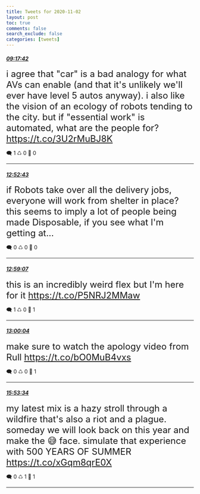 ```yaml
---
title: Tweets for 2020-11-02
layout: post
toc: true
comments: false
search_exclude: false
categories: [tweets]
---
```



#### <a href = "https://twitter.com/deepfates/status/1323298245590814721">*09:17:42*</a>

<font size="5">i agree that "car" is a bad analogy for what AVs can enable (and that it's unlikely we'll ever have level 5 autos anyway). i also like the vision of an ecology of robots tending to the city.  but if "essential work" is automated, what are the people for?   https://t.co/3U2rMuBJ8K</font>



🗨️ 1 ♺ 0 🤍  0   

---
    
#### <a href = "https://twitter.com/deepfates/status/1323352356138983427">*12:52:43*</a>

<font size="5">if Robots take over all the delivery jobs, everyone will work from shelter in place? this seems to imply a lot of people being made Disposable, if you see what I'm getting at...</font>



🗨️ 0 ♺ 0 🤍  0   

---
    
#### <a href = "https://twitter.com/deepfates/status/1323353967821279234">*12:59:07*</a>

<font size="5">this is an incredibly weird flex but I'm here for it    https://t.co/P5NRJ2MMaw</font>



🗨️ 1 ♺ 0 🤍  1   

---
    
#### <a href = "https://twitter.com/deepfates/status/1323354206544252928">*13:00:04*</a>

<font size="5">make sure to watch the apology video from Rull  https://t.co/bO0MuB4vxs</font>



🗨️ 0 ♺ 0 🤍  1   

---
    
#### <a href = "https://twitter.com/deepfates/status/1323397868774805504">*15:53:34*</a>

<font size="5">my latest mix is a hazy stroll through a wildfire that's also a riot and a plague.  someday we will look back on this year and make the 😅 face. simulate that experience with 500 YEARS OF SUMMER  https://t.co/xGqm8qrE0X</font>



🗨️ 0 ♺ 1 🤍  1   

---
    
            


